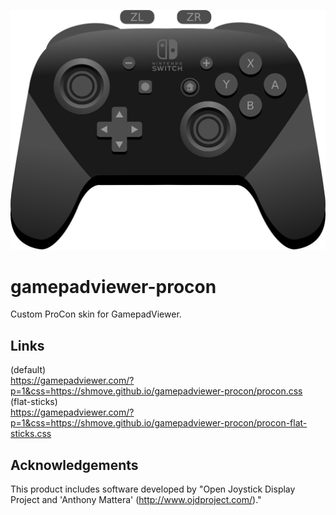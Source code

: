 ![Image preview of the GamepadViewer skin](/images/default/preview.png)

# gamepadviewer-procon
Custom ProCon skin for GamepadViewer.

## Links
(default)  
https://gamepadviewer.com/?p=1&css=https://shmove.github.io/gamepadviewer-procon/procon.css  
(flat-sticks)  
https://gamepadviewer.com/?p=1&css=https://shmove.github.io/gamepadviewer-procon/procon-flat-sticks.css  

## Acknowledgements
This product includes software developed by "Open Joystick Display Project and 'Anthony Mattera' (http://www.ojdproject.com/)."
